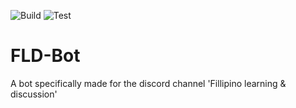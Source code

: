 ![Build](https://github.com/BKrajancic/FLD-Bot/workflows/Build/badge.svg)
![Test](https://github.com/BKrajancic/FLD-Bot/workflows/Test/badge.svg)

# FLD-Bot
A bot specifically made for the discord channel 'Fillipino learning  &amp; discussion'

